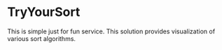 # TryYourSort
This is simple just for fun service. This solution provides visualization of various sort algorithms.
